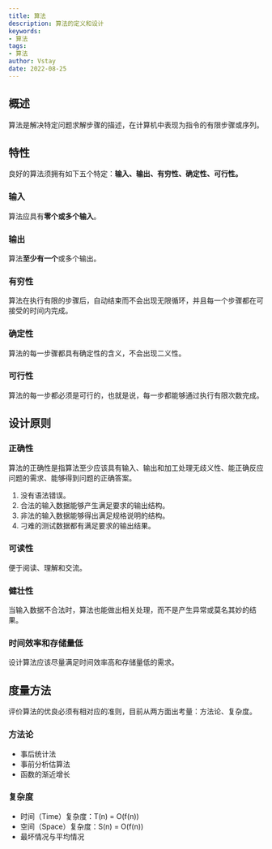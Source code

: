 ```yaml
---
title: 算法
description: 算法的定义和设计
keywords:
- 算法
tags:
- 算法
author: Vstay
date: 2022-08-25
---
```


## 概述
算法是解决特定问题求解步骤的描述，在计算机中表现为指令的有限步骤或序列。

## 特性

良好的算法须拥有如下五个特定：**输入、输出、有穷性、确定性、可行性。**

### 输入

算法应具有**零个或多个输入**。

### 输出

算法**至少有一个**或多个输出。

### 有穷性

算法在执行有限的步骤后，自动结束而不会出现无限循环，并且每一个步骤都在可接受的时间内完成。

### 确定性

算法的每一步骤都具有确定性的含义，不会出现二义性。

### 可行性

算法的每一步都必须是可行的，也就是说，每一步都能够通过执行有限次数完成。

## 设计原则

### 正确性

算法的正确性是指算法至少应该具有输入、输出和加工处理无歧义性、能正确反应问题的需求、能够得到问题的正确答案。

1. 没有语法错误。
2. 合法的输入数据能够产生满足要求的输出结构。
3. 非法的输入数据能够得出满足规格说明的结构。
4. 刁难的测试数据都有满足要求的输出结果。

### 可读性

便于阅读、理解和交流。

### 健壮性

当输入数据不合法时，算法也能做出相关处理，而不是产生异常或莫名其妙的结果。

### 时间效率和存储量低

设计算法应该尽量满足时间效率高和存储量低的需求。

## 度量方法

评价算法的优良必须有相对应的准则，目前从两方面出考量：方法论、复杂度。

### 方法论

- 事后统计法
- 事前分析估算法
- 函数的渐近增长

### 复杂度

- 时间（Time）复杂度：T(n) = O(f(n))
- 空间（Space）复杂度：S(n) = O(f(n))
- 最坏情况与平均情况
